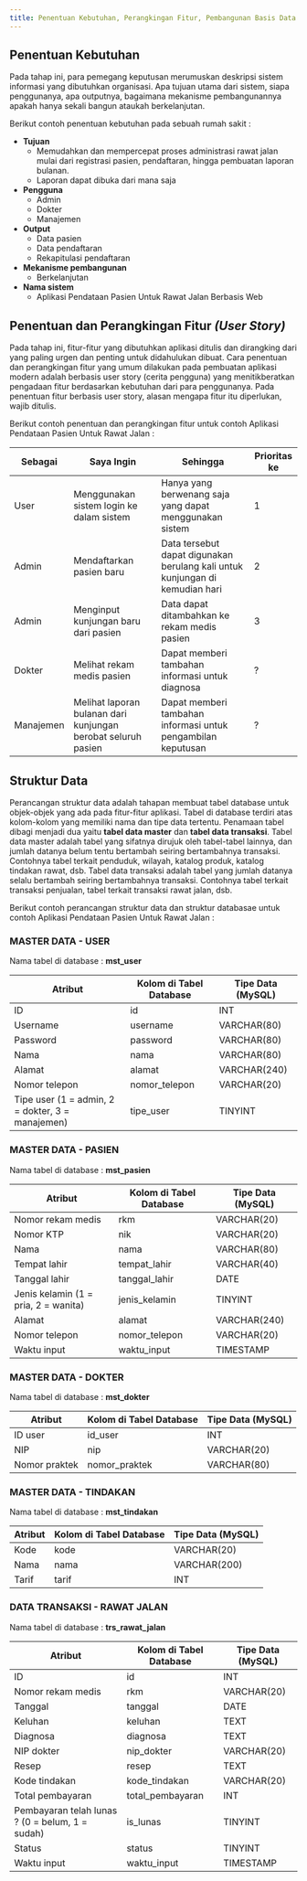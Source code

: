 ```yaml
---
title: Penentuan Kebutuhan, Perangkingan Fitur, Pembangunan Basis Data
---
```


## Penentuan Kebutuhan
Pada tahap ini, para pemegang keputusan merumuskan deskripsi sistem informasi yang dibutuhkan organisasi. Apa tujuan utama dari sistem, siapa penggunanya, apa outputnya, bagaimana mekanisme pembangunannya apakah hanya sekali bangun ataukah berkelanjutan.

Berikut contoh penentuan kebutuhan pada sebuah rumah sakit :

- **Tujuan**
  - Memudahkan dan mempercepat proses administrasi rawat jalan mulai dari registrasi pasien, pendaftaran, hingga pembuatan laporan bulanan.
  - Laporan dapat dibuka dari mana saja
- **Pengguna**
  - Admin
  - Dokter
  - Manajemen
- **Output**
  - Data pasien
  - Data pendaftaran
  - Rekapitulasi pendaftaran
- **Mekanisme pembangunan**
  - Berkelanjutan
- **Nama sistem**
  - Aplikasi Pendataan Pasien Untuk Rawat Jalan Berbasis Web

## Penentuan dan Perangkingan Fitur _(User Story)_
Pada tahap ini, fitur-fitur yang dibutuhkan aplikasi ditulis dan dirangking dari yang paling urgen dan penting untuk didahulukan dibuat. Cara penentuan dan perangkingan fitur yang umum dilakukan pada pembuatan aplikasi modern adalah berbasis user story (cerita pengguna) yang menitikberatkan pengadaan fitur berdasarkan kebutuhan dari para penggunanya. Pada penentuan fitur berbasis user story, alasan mengapa fitur itu diperlukan, wajib ditulis. 

Berikut contoh penentuan dan perangkingan fitur untuk contoh Aplikasi Pendataan Pasien Untuk Rawat Jalan :

| Sebagai | Saya Ingin | Sehingga | Prioritas ke |
|---|---|---|---|
| User | Menggunakan sistem login ke dalam sistem | Hanya yang berwenang saja yang dapat menggunakan sistem | 1 |
| Admin | Mendaftarkan pasien baru | Data tersebut dapat digunakan berulang kali untuk kunjungan di kemudian hari | 2 |
| Admin | Menginput kunjungan baru dari pasien | Data dapat ditambahkan ke rekam medis pasien | 3 |
| Dokter | Melihat rekam medis pasien | Dapat memberi tambahan informasi untuk diagnosa | ? |
| Manajemen | Melihat laporan bulanan dari kunjungan berobat seluruh pasien | Dapat memberi tambahan informasi untuk pengambilan keputusan | ? |

## Struktur Data
Perancangan struktur data adalah tahapan membuat tabel database untuk objek-objek yang ada pada fitur-fitur aplikasi. Tabel di database terdiri atas kolom-kolom yang memiliki nama dan tipe data tertentu. Penamaan tabel dibagi menjadi dua yaitu **tabel data master** dan **tabel data transaksi**. Tabel data master adalah tabel yang sifatnya dirujuk oleh tabel-tabel lainnya, dan jumlah datanya belum tentu bertambah seiring bertambahnya transaksi. Contohnya tabel terkait penduduk, wilayah, katalog produk, katalog tindakan rawat, dsb. Tabel data transaksi adalah tabel yang jumlah datanya selalu bertambah seiring bertambahnya transaksi. Contohnya tabel terkait transaksi penjualan, tabel terkait transaksi rawat jalan, dsb.

Berikut contoh perancangan struktur data dan struktur databasae untuk contoh Aplikasi Pendataan Pasien Untuk Rawat Jalan :

### MASTER DATA - USER
Nama tabel di database : **mst_user**

| Atribut | Kolom di Tabel Database | Tipe Data (MySQL) |
|---|---|---|
| ID | id | INT |
| Username | username | VARCHAR(80) |
| Password | password | VARCHAR(80) |
| Nama | nama | VARCHAR(80) |
| Alamat | alamat | VARCHAR(240) |
| Nomor telepon | nomor_telepon | VARCHAR(20) |
| Tipe user (1 = admin, 2 = dokter, 3 = manajemen) | tipe_user | TINYINT |

### MASTER DATA - PASIEN
Nama tabel di database : **mst_pasien**

| Atribut | Kolom di Tabel Database | Tipe Data (MySQL) |
|---|---|---|
| Nomor rekam medis | rkm | VARCHAR(20) |
| Nomor KTP | nik | VARCHAR(20) |
| Nama | nama | VARCHAR(80) |
| Tempat lahir | tempat_lahir | VARCHAR(40) |
| Tanggal lahir | tanggal_lahir | DATE |
| Jenis kelamin (1 = pria, 2 = wanita) | jenis_kelamin | TINYINT |
| Alamat | alamat | VARCHAR(240) |
| Nomor telepon | nomor_telepon | VARCHAR(20) |
| Waktu input | waktu_input | TIMESTAMP |

### MASTER DATA - DOKTER
Nama tabel di database : **mst_dokter**

| Atribut | Kolom di Tabel Database | Tipe Data (MySQL) |
|---|---|---|
| ID user | id_user | INT |
| NIP | nip | VARCHAR(20) |
| Nomor praktek | nomor_praktek | VARCHAR(80) |

### MASTER DATA - TINDAKAN
Nama tabel di database : **mst_tindakan**

| Atribut | Kolom di Tabel Database | Tipe Data (MySQL) |
|---|---|---|
| Kode | kode | VARCHAR(20) |
| Nama | nama | VARCHAR(200) |
| Tarif | tarif | INT |

### DATA TRANSAKSI - RAWAT JALAN
Nama tabel di database : **trs_rawat_jalan**

| Atribut | Kolom di Tabel Database | Tipe Data (MySQL) |
|---|---|---|
| ID | id | INT |
| Nomor rekam medis | rkm | VARCHAR(20) |
| Tanggal | tanggal | DATE |
| Keluhan | keluhan | TEXT |
| Diagnosa | diagnosa | TEXT |
| NIP dokter | nip_dokter | VARCHAR(20) |
| Resep | resep | TEXT |
| Kode tindakan | kode_tindakan | VARCHAR(20) |
| Total pembayaran | total_pembayaran | INT |
| Pembayaran telah lunas ? (0 = belum, 1 = sudah) | is_lunas | TINYINT |
| Status | status | TINYINT |
| Waktu input | waktu_input | TIMESTAMP |
